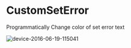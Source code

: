 # CustomSetError
Programmatically Change color of set error text

![device-2016-06-19-115041](https://cloud.githubusercontent.com/assets/6814816/16175682/10857284-3614-11e6-938b-9fef17355c81.png)

